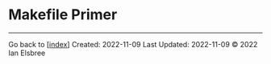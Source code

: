 # Makefile Primer

---
Go back to [[index]]
Created: 2022-11-09
Last Updated: 2022-11-09
© 2022 Ian Elsbree

[index]: ../../index "Home Page"
